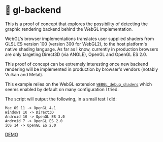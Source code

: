# 🚪 gl-backend
This is a proof of concept that explores the possibility of detecting the graphic rendering backend behind the WebGL implementation.

WebGL's browser implementations translates user supplied shaders from GLSL ES version 100 (version 300 for WebGL2), to the host platform's native shading language. As far as I know, currently in production browsers are only targeting Direct3D (via ANGLE), OpenGL and OpenGL ES 2.0.

This proof of concept can be extremely interesting once new backend rendering will be implemented in production by browser's vendors (notably Vulkan and Metal).

This example relies on the WebGL extension [`WEBGL_debug_shaders`](https://www.khronos.org/registry/webgl/extensions/WEBGL_debug_shaders/) which seems enabled by default on many configuration I tried.

The script will output the following, in a small test I did:
```
Mac OS 11 -> OpenGL 4.1
Windows 10 -> Direct3D
Android 10 -> OpenGL ES 3.0
Android 7 -> OpenGL ES 2.0
iOS 14 -> OpenGL ES 2.0
```

[DEMO](https://luruke.github.io/gl-backend/)